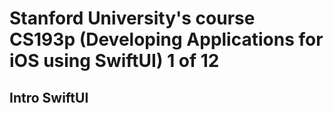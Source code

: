 # Stanford University's course CS193p (Developing Applications for iOS using SwiftUI) 1 of 12

## Intro SwiftUI
